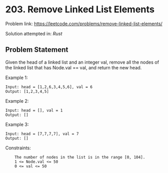 # 203. Remove Linked List Elements

Problem link: https://leetcode.com/problems/remove-linked-list-elements/

Solution attempted in: *Rust*

## Problem Statement

Given the head of a linked list and an integer val, remove all the nodes of the linked list that has Node.val == val, and return the new head.

 

Example 1:
```
Input: head = [1,2,6,3,4,5,6], val = 6
Output: [1,2,3,4,5]
```
Example 2:
```
Input: head = [], val = 1
Output: []
```
Example 3:
```
Input: head = [7,7,7,7], val = 7
Output: []
```
 

Constraints:
```
    The number of nodes in the list is in the range [0, 104].
    1 <= Node.val <= 50
    0 <= val <= 50
```


